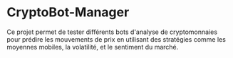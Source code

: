 # CryptoBot-Manager
Ce projet permet de tester différents bots d'analyse de cryptomonnaies pour prédire les mouvements de prix en utilisant des stratégies comme les moyennes mobiles, la volatilité, et le sentiment du marché. 
